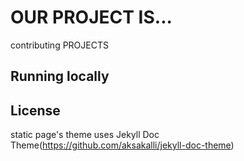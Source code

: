 # OUR PROJECT IS...

contributing PROJECTS

## Running locally

## License

static page's theme uses Jekyll Doc Theme(https://github.com/aksakalli/jekyll-doc-theme)
